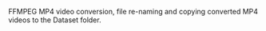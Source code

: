 FFMPEG MP4 video conversion, file re-naming and copying converted MP4 videos to the Dataset folder.

